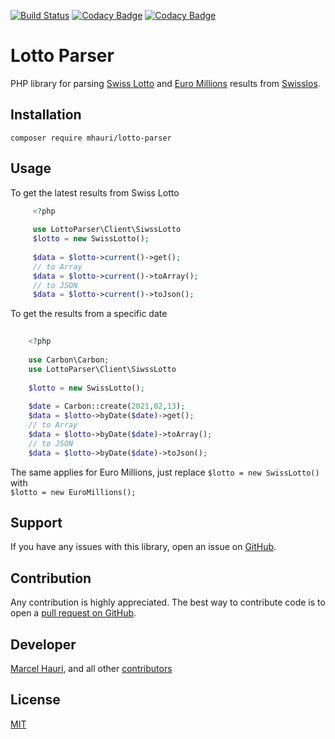 [![Build Status](https://img.shields.io/travis/com/mhauri/lotto-parser?style=flat-square)](https://travis-ci.com/mhauri/lotto-parser)
[![Codacy Badge](https://img.shields.io/codacy/grade/5219b287ca0f4393b392688a8daa1919?style=flat-square)](https://www.codacy.com/gh/mhauri/lotto-parser/dashboard?utm_source=github.com&amp;utm_medium=referral&amp;utm_content=mhauri/lotto-parser&amp;utm_campaign=Badge_Grade)
[![Codacy Badge](https://img.shields.io/codacy/coverage/5219b287ca0f4393b392688a8daa1919?label=code%20coverage&style=flat-square)](https://www.codacy.com/gh/mhauri/lotto-parser/dashboard?utm_source=github.com&utm_medium=referral&utm_content=mhauri/lotto-parser&utm_campaign=Badge_Coverage)

# Lotto Parser

PHP library for parsing [Swiss Lotto](https://www.swisslos.ch/en/swisslotto/information/winning-numbers/winning-numbers.html) and [Euro Millions](https://www.swisslos.ch/en/euromillions/information/winning-numbers/winning-numbers.html) results from [Swisslos](https://www.swisslos.ch/en/home.html).

## Installation

```  
composer require mhauri/lotto-parser  
```  

## Usage

To get the latest results from Swiss Lotto

```php 
     <?php    
     
     use LottoParser\Client\SiwssLotto    
     $lotto = new SwissLotto();      
        
     $data = $lotto->current()->get();    
     // to Array    
     $data = $lotto->current()->toArray();    
     // to JSON    
     $data = $lotto->current()->toJson(); 
```   

To get the results from a specific date

```php 
	
    <?php    
	
    use Carbon\Carbon;    
    use LottoParser\Client\SiwssLotto       
       
    $lotto = new SwissLotto();      
        
    $date = Carbon::create(2021,02,13);     
    $data = $lotto->byDate($date)->get();    
    // to Array    
    $data = $lotto->byDate($date)->toArray();    
    // to JSON    
    $data = $lotto->byDate($date)->toJson();

```

The same applies for Euro Millions, just replace `$lotto = new SwissLotto()` with  
`$lotto = new EuroMillions();`

Support
-------  
If you have any issues with this library, open an issue on [GitHub](https://github.com/mhauri/lotto-parser/issues).

Contribution
------------  
Any contribution is highly appreciated. The best way to contribute code is to open
a [pull request on GitHub](https://help.github.com/articles/using-pull-requests).

Developer
---------  
[Marcel Hauri](https://github.com/mhauri), and all
other [contributors](https://github.com/mhauri/lotto-parser/contributors)

License
-------  
[MIT](https://opensource.org/licenses/MIT)